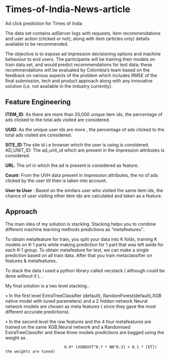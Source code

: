 # Times-of-India-News-article
Ad click prediction for Times of India 

The data set contains adServer logs with requests, item recommendations and user action (clicked or not); along with item (articles only) details available to be recommended.<br />

The objective is to expose ad impression decisioning options and machine behaviour to end users. The participants will be training their models on train data set, and would predict recommendations for test data; these recommendations will be evaluated by Colombia’s team based on the feedback on various aspects of the problem which includes RMSE of the final submission, tech and product approach along with any innovative solution (i.e. not available in the industry currently).<br />


## Feature Engineering 

**ITEM_ID**: As there are more than 20,000 unique item ids, the percentage of ads clicked to the total ads visited are considered.

**UUID**: As the unique user ids are more , the percentage of ads clicked to the total ads visited are considered.

**SITE_ID**:The site id i.e browser which the user is using is considered. AD_UNIT_ID: The ad_unit_id which are present in the impression attributes is considered.

**URL**: The url in which the ad is present is considered as feature.

**Count**: From the UVH data present in impression attributes, the no of ads clicked by the user till then is taken into account.

**User to User** : Based on the similars user who visited the same item ids, the chance of user visiting other item ids are calculated and taken as a feature.


## Approach 

The main idea of my solution is stacking. Stacking helps you to combine different machine learning methods predictions as “metafeatures”..<br />

To obtain metafeature for train, you split your data into K folds, training K models on K-1 parts while making prediction for 1 part that was left aside for each K-1 group. To obtain metafeature for test, we can make a single prediction based on all train data. After that you train metaclassifier on features & metafeatures..<br />

To stack the data I used a python library called vecstack ( although could be done without it ). .<br />

My final solution is a two level stacking..<br />

• In the first level ExtraTreeClassifier (default), RandomForest(default),XGB
native model with tuned parameters) and a 2 hidden network Neural network models are chosen as meta features ( since they gave the most different accurate predictions).<br />

• In the second level the raw features and the 4 four metafeatures are trained on the same XGB,Neural network and a Randomised ExtraTreeClassifer and these three models predictions are bagged using the weight as .<br />

                              0.9* [XGBOOST^0.7 * NN^0.3] + 0.1 * [ET]( the weights are tuned)


